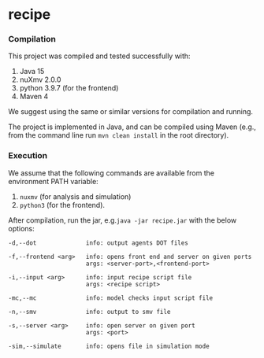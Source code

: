 # recipe

### Compilation

This project was compiled and tested successfully with:
1. Java 15
2. nuXmv 2.0.0
3. python 3.9.7 (for the frontend)
4. Maven 4

We suggest using the same or similar versions for compilation and running.

The project is implemented in Java, and can be compiled using Maven (e.g., from the command line run `mvn clean install` in the root directory). 

### Execution

We assume that the following commands are available from the environment PATH variable:
1. `nuxmv` (for analysis and simulation)
2. `python3` (for the frontend).

After compilation, run the jar, e.g.`java -jar recipe.jar` with the below options:

```
-d,--dot              info: output agents DOT files

-f,--frontend <arg>   info: opens front end and server on given ports
                      args: <server-port>,<frontend-port>

-i,--input <arg>      info: input recipe script file
                      args: <recipe script>

-mc,--mc              info: model checks input script file

-n,--smv              info: output to smv file

-s,--server <arg>     info: open server on given port
                      args: <port>

-sim,--simulate       info: opens file in simulation mode
```